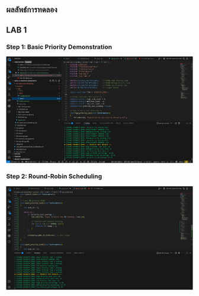 ## ผลลัพธ์การทดลอง

## LAB 1
### Step 1: Basic Priority Demonstration 
![alt text](image.png)

### Step 2: Round-Robin Scheduling
![alt text](image-1.png)